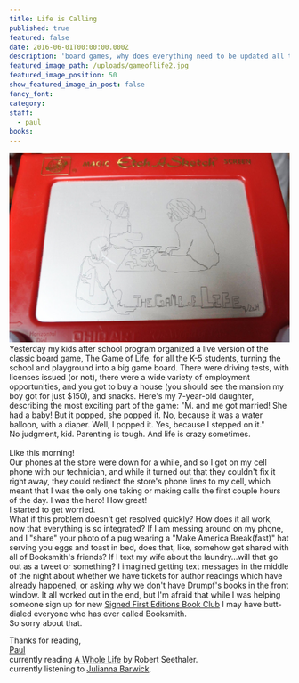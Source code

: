 ```yaml
---
title: Life is Calling
published: true
featured: false
date: 2016-06-01T00:00:00.000Z
description: 'board games, why does everything need to be updated all the time, does my data plan cover this, and balloon babies.'
featured_image_path: /uploads/gameoflife2.jpg
featured_image_position: 50
show_featured_image_in_post: false
fancy_font:
category:
staff:
  - paul
books:
---
```



![](/uploads/versions/gameoflife---x----1680-1134x---.jpg)Yesterday my kids after school program organized a live version of the classic board game, The Game of Life, for all the K-5 students, turning the school and playground into a big game board. There were driving tests, with licenses issued (or not), there were a wide variety of employment opportunities, and you got to buy a house (you should see the mansion my boy got for just $150), and snacks. Here's my 7-year-old daughter, describing the most exciting part of the game: "M. and me got married! She had a baby! But it popped, she popped it. No, because it was a water balloon, with a diaper. Well, I popped it. Yes, because I stepped on it."
<br>No judgment, kid. Parenting is tough. And life is crazy sometimes.
<br>
<br>Like this morning!
<br>Our phones at the store were down for a while, and so I got on my cell phone with our technician, and while it turned out that they couldn't fix it right away, they could redirect the store's phone lines to my cell, which meant that I was the only one taking or making calls the first couple hours of the day. I was the hero! How great!
<br>I started to get worried.
<br>What if this problem doesn't get resolved quickly? How does it all work, now that everything is so integrated? If I am messing around on my phone, and I "share" your photo of a pug wearing a "Make America Break(fast)" hat serving you eggs and toast in bed, does that, like, somehow get shared with all of Booksmith's friends? If I text my wife about the laundry…will that go out as a tweet or something? I imagined getting text messages in the middle of the night about whether we have tickets for author readings which have already happened, or asking why we don't have Drumpf's books in the front window. It all worked out in the end, but I'm afraid that while I was helping someone sign up for new [Signed First Editions Book Club](https://www.brooklinebooksmith.com/sfe/) I may have butt-dialed everyone who has ever called Booksmith.
<br>So sorry about that.
<br>

Thanks for reading,
<br>[Paul](https://www.ptpainter.com/)
<br>currently reading [A Whole Life](https://www.irishtimes.com/culture/books/a-whole-life-by-robert-seethaler-one-man-endures-one-day-at-a-time-1.2394527) by Robert Seethaler.
<br>currently listening to [Julianna Barwick](https://www.youtube.com/watch?v=Kqa8glZUJ54).
<br>